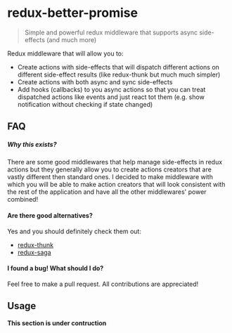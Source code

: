 # redux-better-promise
> Simple and powerful redux middleware that supports async side-effects (and much more)

Redux middleware that will allow you to:
* Create actions with side-effects that will dispatch different actions on different side-effect results (like redux-thunk but much much simpler)
* Create actions with both async and sync side-effects
* Add hooks (callbacks) to you async actions so that you can treat dispatched actions like events and just react tot them (e.g. show notification without checking if state changed)

## FAQ
##### Why this exists?
There are some good middlewares that help manage side-effects in redux actions but they generally allow you to create actions creators that are vastly different then standard ones. I decided to make middleware with which you will be able to make action creators that will look consistent with the rest of the application and have all the other middlewares' power combined!

#### Are there good alternatives? 
Yes and you should definitely check them out:
* [redux-thunk](https://github.com/gaearon/redux-thunk)
* [redux-saga](https://github.com/redux-saga/redux-saga)

#### I found a bug! What should I do?
Feel free to make a pull request. All contributions are appreciated! 

## Usage
__This section is under contruction__
